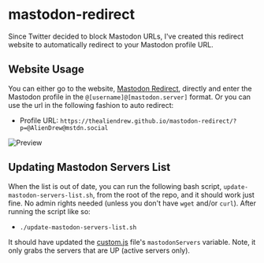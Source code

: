 # mastodon-redirect
Since Twitter decided to block Mastodon URLs, I've created this redirect website to automatically redirect to your Mastodon profile URL.

## Website Usage
You can either go to the website, [Mastodon Redirect](https://thealiendrew.github.io/mastodon-redirect/), directly and enter the Mastodon profile in the `@[username]@[mastodon.server]` format. Or you can use the url in the following fashion to auto redirect:

- Profile URL: `https://thealiendrew.github.io/mastodon-redirect/?p=@AlienDrew@mstdn.social`

![Preview](https://github.com/TheAlienDrew/mastodon-redirect/blob/main/img/readme/preview.png)

## Updating Mastodon Servers List
When the list is out of date, you can run the following bash script, `update-mastodon-servers-list.sh`, from the root of the repo, and it should work just fine. No admin rights needed (unless you don't have `wget` and/or `curl`). After running the script like so:

- `./update-mastodon-servers-list.sh`

It should have updated the [custom.js](https://github.com/TheAlienDrew/mastodon-redirect/blob/main/js/custom.js) file's `mastodonServers` variable. Note, it only grabs the servers that are UP (active servers only).
